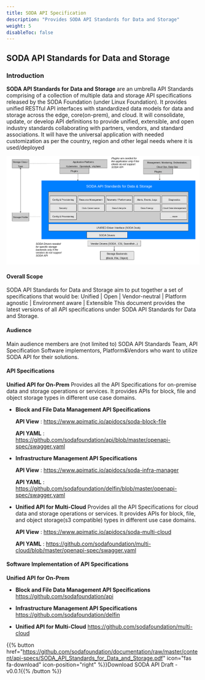 ```yaml
---
title: SODA API Specification
description: "Provides SODA API Standards for Data and Storage"
weight: 5
disableToc: false
---
```


## SODA API Standards for Data and Storage

### Introduction
**SODA API Standards for Data and Storage** are an umbrella API Standards comprising of a collection of
multiple data and storage API specifications released by the SODA Foundation (under Linux
Foundation). It provides unified RESTful API interfaces with standardized data models for data and
storage across the edge, core(on-prem), and cloud. It will consolidate, update, or develop API
definitions to provide unified, extensible, and open industry standards collaborating with partners,
vendors, and standard associations.
It will have the universal application with needed customization as per the country, region and other
legal needs where it is used/deployed

![SODA API Standards for Data and Storage](soda-api-standards.png)
#### Overall Scope
SODA API Standards for Data and Storage aim to put together a set of specifications that would be:
Unified | Open | Vendor-neutral | Platform agnostic | Environment aware | Extensible
This document provides the latest versions of all API specifications under SODA API Standards for Data and
Storage.

#### Audience
Main audience members are (not limited to) SODA API Standards Team, API Specification Software
implementors, Platform&Vendors who want to utilize SODA API for their solutions.


#### API Specifications

**Unified API for On-Prem**
Provides all the API Specifications for on-premise data and storage operations or services. It provides APIs for
block, file and object storage types in different use case domains.

- **Block and File Data Management API Specifications**

    **API View** : https://www.apimatic.io/apidocs/soda-block-file

    **API YAML** : https://github.com/sodafoundation/api/blob/master/openapi-spec/swagger.yaml

- **Infrastructure Management API Specifications**
  
    **API View** : https://www.apimatic.io/apidocs/soda-infra-manager

    **API YAML** : https://github.com/sodafoundation/delfin/blob/master/openapi-spec/swagger.yaml

- **Unified API for Multi-Cloud**
Provides all the API Specifications for cloud data and storage operations or services. It provides APIs for block,
file, and object storage(s3 compatible) types in different use case domains.

    **API View** : https://www.apimatic.io/apidocs/soda-multi-cloud

    **API YAML** : https://github.com/sodafoundation/multi-cloud/blob/master/openapi-spec/swagger.yaml


#### Software Implementation of API Specifications

**Unified API for On-Prem**

- **Block and File Data Management API Specifications**
    https://github.com/sodafoundation/api

- **Infrastructure Management API Specifications**
    https://github.com/sodafoundation/delfin

- **Unified API for Multi-Cloud**
    https://github.com/sodafoundation/multi-cloud


{{% button href="https://github.com/sodafoundation/documentation/raw/master/content/api-specs/SODA_API_Standards_for_Data_and_Storage.pdf" icon="fas fa-download" icon-position="right" %}}Download SODA API Draft - v0.0.1{{% /button %}}